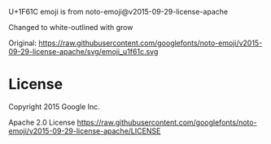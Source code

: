 U+1F61C emoji is from noto-emoji@v2015-09-29-license-apache

Changed to white-outlined with grow

Original: https://raw.githubusercontent.com/googlefonts/noto-emoji/v2015-09-29-license-apache/svg/emoji_u1f61c.svg

# License
Copyright 2015 Google Inc.

Apache 2.0 License
https://raw.githubusercontent.com/googlefonts/noto-emoji/v2015-09-29-license-apache/LICENSE
